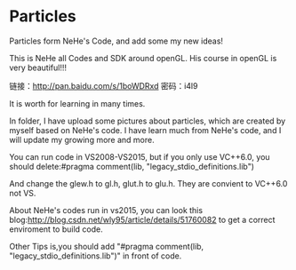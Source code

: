 # Particles
Particles form NeHe's Code, and add some my new ideas!


This is NeHe all Codes and SDK around openGL. His course in openGL is very beautiful!!!

链接：http://pan.baidu.com/s/1boWDRxd 密码：i4l9

It is worth for learning in many times.

In folder, I have upload some pictures about particles, which are created by myself based on NeHe's code.
I have learn much from NeHe's code, and I will update my growing more and more. 

You can run code in VS2008-VS2015, but if you only use VC++6.0, you should delete:#pragma comment(lib, "legacy_stdio_definitions.lib")

And change the glew.h to gl.h, glut.h to glu.h. They are convient to VC++6.0 not VS.

About NeHe's codes run in vs2015, you can look this blog:http://blog.csdn.net/wly95/article/details/51760082 to get a correct enviroment to build code.

Other Tips is,you should add "#pragma comment(lib, "legacy_stdio_definitions.lib")" in front of code. 
